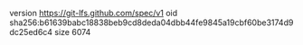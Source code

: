 version https://git-lfs.github.com/spec/v1
oid sha256:b61639babc18838beb9cd8deda04dbb44fe9845a19cbf60be3174d9dc25ed6c4
size 6074
